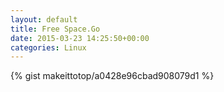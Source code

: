 ```yaml
---
layout: default                                                                                                              
title: Free Space.Go                                                                                                                       
date: 2015-03-23 14:25:50+00:00                                                                                                                        
categories: Linux                                                                                                                
---                                                                                                                              
```


{% gist makeittotop/a0428e96cbad908079d1 %}                                                                                                           

